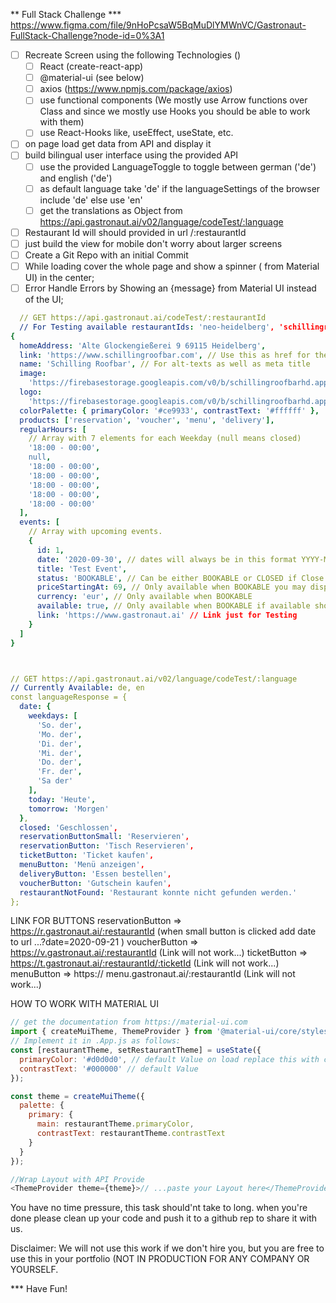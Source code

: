 ** Full Stack Challenge
  *** https://www.figma.com/file/9nHoPcsaW5BqMuDlYMWnVC/Gastronaut-FullStack-Challenge?node-id=0%3A1

* [ ] Recreate Screen using the following Technologies ()
  * [ ] React (create-react-app)
  * [ ] @material-ui (see below)
  * [ ] axios (https://www.npmjs.com/package/axios)
  * [ ] use functional components (We mostly use Arrow functions over Class and since we mostly use Hooks you should be able to work with them)
  * [ ] use React-Hooks like, useEffect, useState, etc.
* [ ] on page load get data from API and display it
* [ ] build bilingual user interface using the provided API
  * [ ] use the provided LanguageToggle to toggle between german ('de') and english ('de')
  * [ ] as default language take 'de' if the languageSettings of the browser include 'de' else use 'en'
  * [ ] get the translations as Object from https://api.gastronaut.ai/v02/language/codeTest/:language
* [ ] Restaurant Id will should provided in url /:restaurantId
* [ ] just build the view for mobile don't worry about larger screens
* [ ] Create a Git Repo with an initial Commit
* [ ] While loading cover the whole page and show a spinner (<CircularProgress /> from Material UI) in the center;
* [ ] Error Handle Errors by Showing an <Alert severity="error">{message}</Alert> from Material UI instead of the UI;

```yaml
  // GET https://api.gastronaut.ai/codeTest/:restaurantId
  // For Testing available restaurantIds: 'neo-heidelberg', 'schillingroofbar'
{
  homeAddress: 'Alte Glockengießerei 9 69115 Heidelberg',
  link: 'https://www.schillingroofbar.com', // Use this as href for the logo
  name: 'Schilling Roofbar', // For alt-texts as well as meta title
  image:
    'https://firebasestorage.googleapis.com/v0/b/schillingroofbarhd.appspot.com/o/schillingroofbar%2FfullScreen%20(1).jpg?alt=media&token=878b95ee-93a8-48d2-9b04-4982c8ec1a5c',
  logo:
    'https://firebasestorage.googleapis.com/v0/b/schillingroofbarhd.appspot.com/o/logo.png?alt=media&token=cb08cef7-ed00-46dc-a695-5b933a11fa45',
  colorPalette: { primaryColor: '#ce9933', contrastText: '#ffffff' },
  products: ['reservation', 'voucher', 'menu', 'delivery'],
  regularHours: [
    // Array with 7 elements for each Weekday (null means closed)
    '18:00 - 00:00',
    null,
    '18:00 - 00:00',
    '18:00 - 00:00',
    '18:00 - 00:00',
    '18:00 - 00:00',
    '18:00 - 00:00'
  ],
  events: [
    // Array with upcoming events.
    {
      id: 1,
      date: '2020-09-30', // dates will always be in this format YYYY-MM-DD
      title: 'Test Event',
      status: 'BOOKABLE', // Can be either BOOKABLE or CLOSED if Close print closed;
      priceStartingAt: 69, // Only available when BOOKABLE you may display this (from 69€)
      currency: 'eur', // Only available when BOOKABLE
      available: true, // Only available when BOOKABLE if available show ticket button
      link: 'https://www.gastronaut.ai' // Link just for Testing
    }
  ]
}



// GET https://api.gastronaut.ai/v02/language/codeTest/:language
// Currently Available: de, en
const languageResponse = {
  date: {
    weekdays: [
      'So. der',
      'Mo. der',
      'Di. der',
      'Mi. der',
      'Do. der',
      'Fr. der',
      'Sa der'
    ],
    today: 'Heute',
    tomorrow: 'Morgen'
  },
  closed: 'Geschlossen',
  reservationButtonSmall: 'Reservieren',
  reservationButton: 'Tisch Reservieren',
  ticketButton: 'Ticket kaufen',
  menuButton: 'Menü anzeigen',
  deliveryButton: 'Essen bestellen',
  voucherButton: 'Gutschein kaufen',
  restaurantNotFound: 'Restaurant konnte nicht gefunden werden.'
};

```

LINK FOR BUTTONS
reservationButton => https://r.gastronaut.ai/:restaurantId (when small button is clicked add date to url ...?date=2020-09-21 )
voucherButton => https://v.gastronaut.ai/:restaurantId (Link will not work...)
ticketButton => https://t.gastronaut.ai/:restaurantId/:ticketId (Link will not work...)
menuButton => https:// menu.gastronaut.ai/:restaurantId (Link will not work...)

HOW TO WORK WITH MATERIAL UI

```js
// get the documentation from https://material-ui.com
import { createMuiTheme, ThemeProvider } from '@material-ui/core/styles';
// Implement it in .App.js as follows:
const [restaurantTheme, setRestaurantTheme] = useState({
  primaryColor: '#d0d0d0', // default Value on load replace this with colorPalette
  contrastText: '#000000' // default Value
});

const theme = createMuiTheme({
  palette: {
    primary: {
      main: restaurantTheme.primaryColor,
      contrastText: restaurantTheme.contrastText
    }
  }
});

//Wrap Layout with API Provide
<ThemeProvider theme={theme}>// ...paste your Layout here</ThemeProvider>;
```

You have no time pressure, this task should'nt take to long. when you're done please clean up your code and push it to a github rep to share it with us.

Disclaimer: We will not use this work if we don't hire you, but you are free to use this in your portfolio (NOT IN PRODUCTION FOR ANY COMPANY OR YOURSELF.

\*\*\* Have Fun!
